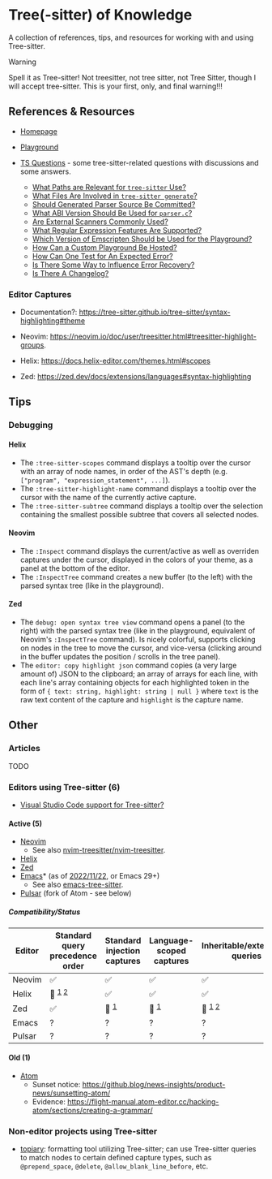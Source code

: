 # Tree(-sitter) of Knowledge

A collection of references, tips, and resources for working with and using Tree-sitter.

> [!WARNING]
> Spell it as Tree-sitter! Not treesitter, not tree sitter, not Tree Sitter, though I will accept tree-sitter. This is your first, only, and final warning!!!

## References & Resources

- [Homepage](https://tree-sitter.github.io/tree-sitter/)
- [Playground](https://tree-sitter.github.io/tree-sitter/playground)

- [TS Questions](https://github.com/sogaiu/ts-questions/) - some tree-sitter-related questions with discussions and some answers.
  * [What Paths are Relevant for `tree-sitter` Use?](https://github.com/sogaiu/ts-questions/blob/master/questions/what-paths-are-relevant/README.md)
  * [What Files Are Involved in `tree-sitter generate`?](https://github.com/sogaiu/ts-questions/blob/master/questions/generate-subcommand-files/README.md)
  * [Should Generated Parser Source Be Committed?](https://github.com/sogaiu/ts-questions/blob/master/questions/should-parser-source-be-committed/README.md)
  * [What ABI Version Should Be Used for `parser.c`?](https://github.com/sogaiu/ts-questions/blob/master/questions/what-abi-level-should-be-used/README.md)
  * [Are External Scanners Commonly Used?](https://github.com/sogaiu/ts-questions/blob/master/questions/are-external-scanners-common/README.md)
  * [What Regular Expression Features Are Supported?](https://github.com/sogaiu/ts-questions/blob/master/questions/what-regex-features-are-supported/README.md)
  * [Which Version of Emscripten Should be Used for the Playground?](https://github.com/sogaiu/ts-questions/blob/master/questions/which-version-of-emscripten-should-be-used-for-the-playground/README.md)
  * [How Can a Custom Playground Be Hosted?](https://github.com/sogaiu/ts-questions/blob/master/questions/how-can-a-custom-playground-be-hosted/README.md)
  * [How Can One Test for An Expected Error?](https://github.com/sogaiu/ts-questions/blob/master/questions/how-to-test-for-an-expected-error/README.md)
  * [Is There Some Way to Influence Error Recovery?](https://github.com/sogaiu/ts-questions/blob/master/questions/is-there-some-way-to-influence-error-recovery/README.md)
  * [Is There A Changelog?](https://github.com/sogaiu/ts-questions/blob/master/questions/is-there-a-changelog/README.md)

### Editor Captures

- Documentation?: https://tree-sitter.github.io/tree-sitter/syntax-highlighting#theme

- Neovim: https://neovim.io/doc/user/treesitter.html#treesitter-highlight-groups.
- Helix: https://docs.helix-editor.com/themes.html#scopes
- Zed: https://zed.dev/docs/extensions/languages#syntax-highlighting

## Tips

### Debugging

#### Helix

- The `:tree-sitter-scopes` command displays a tooltip over the cursor with an array of node names, in order of the AST's depth (e.g. `["program", "expression_statement", ...]`).
- The `:tree-sitter-highlight-name` command displays a tooltip over the cursor with the name of the currently active capture.
- The `:tree-sitter-subtree` command displays a tooltip over the selection containing the smallest possible subtree that covers all selected nodes.

#### Neovim

- The `:Inspect` command displays the current/active as well as overriden captures under the cursor, displayed in the colors of your theme, as a panel at the bottom of the editor.
- The `:InspectTree` command creates a new buffer (to the left) with the parsed syntax tree (like in the playground).

#### Zed

- The `debug: open syntax tree view` command opens a panel (to the right) with the parsed syntax tree (like in the playground, equivalent of Neovim's `:InspectTree` command). Is nicely colorful, supports clicking on nodes in the tree to move the cursor, and vice-versa (clicking around in the buffer updates the position / scrolls in the tree panel).
- The `editor: copy highlight json` command copies (a very large amount of) JSON to the clipboard; an array of arrays for each line, with each line's array containing objects for each highlighted token in the form of `{ text: string, highlight: string | null }` where `text` is the raw text content of the capture and `highlight` is the capture name.

## Other

### Articles

TODO

### Editors using Tree-sitter (6)

- [Visual Studio Code support for Tree-sitter?](https://github.com/microsoft/vscode/issues/50140)

#### Active (5)

- [Neovim](https://neovim.io/)
  - See also [nvim-treesitter/nvim-treesitter](https://github.com/nvim-treesitter/nvim-treesitter).
- [Helix](https://helix-editor.com/)
- [Zed](https://zed.dev/)
- [Emacs](https://www.gnu.org/software/emacs/)* (as of [2022/11/22](https://lists.gnu.org/archive/html/emacs-devel/2022-11/msg01443.html), or Emacs 29+)
  - See also [emacs-tree-sitter](https://emacs-tree-sitter.github.io/).
- [Pulsar](https://pulsar-edit.dev/) (fork of Atom - see below)

##### Compatibility/Status

| Editor | Standard query precedence order | Standard injection captures | Language-scoped captures | Inheritable/extendable queries |
| --- | --- | --- | --- | --- |
| Neovim | ✅ | ✅ | ✅ | ✅ |
| Helix | 🚫 <sup>[1](https://github.com/helix-editor/helix/issues/9436) [2](https://github.com/uncenter/tree-sitter-query-reverser)</sup> | ✅ | ✅ | ✅ |
| Zed | ✅ | 🚫 <sup>[1](https://github.com/zed-industries/zed/issues/9656)</sup> | 🚫 <sup>[1](https://github.com/zed-industries/zed/issues/9461#issuecomment-2480340039)</sup> | 🚫 <sup>[1](https://github.com/zed-industries/zed/issues/8795) [2](https://github.com/zed-industries/zed/issues/16861)</sup> |
| Emacs | ? | ? | ? | ? |
| Pulsar | ? | ? | ? | ? |

#### Old (1)

- [Atom](https://atom-editor.cc)
  - Sunset notice: https://github.blog/news-insights/product-news/sunsetting-atom/
  - Evidence: https://flight-manual.atom-editor.cc/hacking-atom/sections/creating-a-grammar/

### Non-editor projects using Tree-sitter

- [topiary](https://topiary.tweag.io/): formatting tool utilizing Tree-sitter; can use Tree-sitter queries to match nodes to certain defined capture types, such as `@prepend_space`, `@delete`, `@allow_blank_line_before`, etc.
